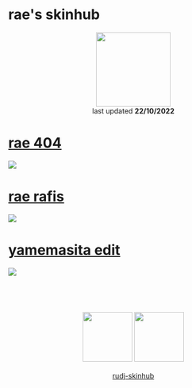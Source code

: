 # rae's skinhub
<p align="center">
<a href="https://twitch.tv/utopp">
  <img src="https://i.imgur.com/M6RhTLS.jpeg"  
       width="150"
       height="150"></a>
<br>
last updated <b>22/10/2022</b>
</p>

# [rae 404](https://github.com/rudj-skinhub/woal/raw/tyfh/rae/rae%20404.osk)
[![](https://i.imgur.com/yjfzzyU.jpeg)](https://github.com/rudj-skinhub/woal/raw/tyfh/rae/rae%20404.osk)

# [rae rafis](https://github.com/rudj-skinhub/woal/raw/tyfh/rae/rae%20rafis.osk)
[![](https://i.imgur.com/BwoUrlz.jpeg)](https://github.com/rudj-skinhub/woal/raw/tyfh/rae/rae%20rafis.osk)

# [yamemasita edit](https://github.com/rudj-skinhub/woal/raw/tyfh/rae/yamemasita_edit.osk)
[![](https://i.imgur.com/KTS7hwr.jpg)](https://github.com/rudj-skinhub/woal/raw/tyfh/rae/yamemasita_edit.osk)

#
<p align="center">
  <br></br>
  <a href="https://twitch.tv/utopp">
  <img src="https://i.imgur.com/HM030lk.png" 
       width="100" 
       height="100"></a>
  <a href="https://m.youtube.com/channel/UC3-7jPD6yoDYIMibGkABPDQ">
  <img src="https://i.imgur.com/YWbDUUy.png"  
       width="100" 
       height="100"></a>
  <br></br>
  <a href="README.md">rudj-skinhub</a>
 </p>
